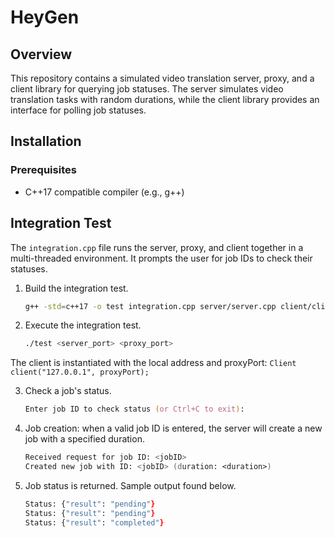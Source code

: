 # HeyGen

## Overview
This repository contains a simulated video translation server, proxy, and a client library for querying job statuses. The server simulates video translation tasks with random durations, while the client library provides an interface for polling job statuses.

## Installation

### Prerequisites
- C++17 compatible compiler (e.g., g++)

## Integration Test
The `integration.cpp` file runs the server, proxy, and client together in a multi-threaded environment. It prompts the user for job IDs to check their statuses.

1. Build the integration test.

   ```zsh
   g++ -std=c++17 -o test integration.cpp server/server.cpp client/client.cpp threadpool/thread-pool.cpp proxy/proxy.cpp -lpthread

2. Execute the integration test.
   ```zsh
   ./test <server_port> <proxy_port>

The client is instantiated with the local address and proxyPort: `Client client("127.0.0.1", proxyPort);`

3.  Check a job's status.      
      ```zsh
      Enter job ID to check status (or Ctrl+C to exit):
      ```

4. Job creation: when a valid job ID is entered, the server will create a new job with a specified duration.
   ```zsh
   Received request for job ID: <jobID>
   Created new job with ID: <jobID> (duration: <duration>)
   ```

5. Job status is returned. Sample output found below.
   ```zsh
   Status: {"result": "pending"}
   Status: {"result": "pending"}
   Status: {"result": "completed"}
   ```
